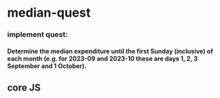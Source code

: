 # median-quest
### implement quest:
####  Determine the median expenditure until the first Sunday (inclusive) of each month (e.g. for 2023-09 and 2023-10 these are days 1, 2, 3 September and 1 October).


## core JS
